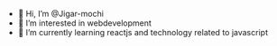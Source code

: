 - 👋 Hi, I’m @Jigar-mochi
- 👀 I’m interested in webdevelopment
- 🌱 I’m currently learning reactjs and technology related to javascript

<!---
Jigar-mochi/Jigar-mochi is a ✨ special ✨ repository because its `README.md` (this file) appears on your GitHub profile.
You can click the Preview link to take a look at your changes.
--->
